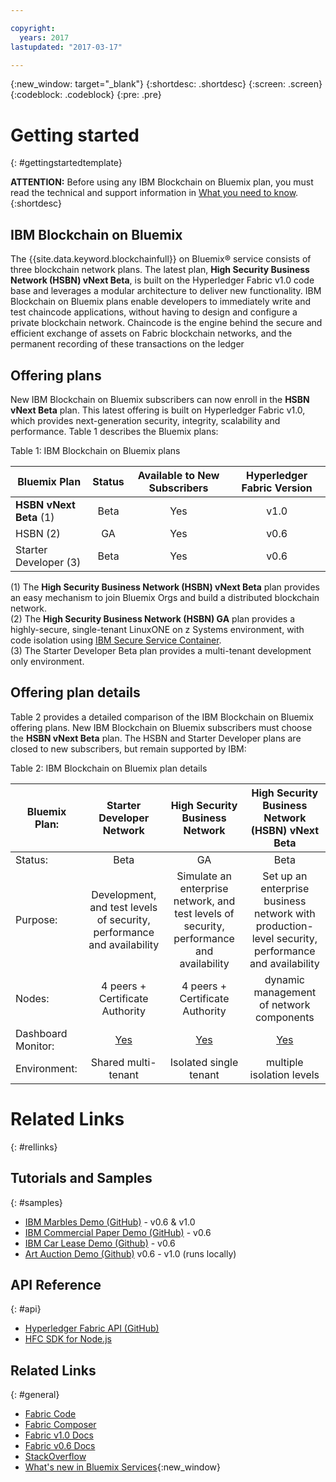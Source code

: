 ```yaml
---

copyright:
  years: 2017
lastupdated: "2017-03-17"

---
```


{:new_window: target="_blank"}
{:shortdesc: .shortdesc}
{:screen: .screen}
{:codeblock: .codeblock}
{:pre: .pre}

# Getting started
{: #gettingstartedtemplate}

**ATTENTION:** Before using any IBM Blockchain on Bluemix plan, you must read the technical and support information in [What you need to know](needtoknow.html).
{:shortdesc}

## IBM Blockchain on Bluemix

The {{site.data.keyword.blockchainfull}} on Bluemix&reg; service consists of three blockchain network plans. The latest plan, **High Security Business Network (HSBN) vNext Beta**, is built on the Hyperledger Fabric v1.0 code base and leverages a modular architecture to deliver new functionality. IBM Blockchain on Bluemix plans enable developers to immediately write and test chaincode applications, without having to design and configure a private blockchain network.  Chaincode is the engine behind the secure and efficient exchange of assets on Fabric blockchain networks, and the permanent recording of these transactions on the ledger

## Offering plans

New IBM Blockchain on Bluemix subscribers can now enroll in the **HSBN vNext Beta** plan. This latest offering is built on Hyperledger Fabric v1.0, which provides next-generation security, integrity, scalability and performance. Table 1 describes the Bluemix plans:

Table 1: IBM Blockchain on Bluemix plans  

| Bluemix Plan      | Status       | Available to New Subscribers  | Hyperledger Fabric Version
| ------------------------- |:--------------------------:|:-----:|:-----:|
| **HSBN vNext Beta** (1)   | Beta     | Yes |  v1.0 |
| HSBN (2) |  GA |  Yes |  v0.6 |
| Starter Developer (3)    | Beta     | Yes | v0.6 |

(1) The **High Security Business Network (HSBN) vNext Beta** plan provides an easy mechanism to join Bluemix Orgs and build a distributed blockchain network.  
(2) The **High Security Business Network (HSBN) GA** plan provides a highly-secure, single-tenant LinuxONE on z Systems environment, with code isolation using [IBM Secure Service Container](etn_ssc.html).  
(3) The Starter Developer Beta plan provides a multi-tenant development only environment.  

## Offering plan details

Table 2 provides a detailed comparison of the IBM Blockchain on Bluemix offering plans. New IBM Blockchain on Bluemix subscribers must choose the **HSBN vNext Beta** plan. The HSBN and Starter Developer plans are closed to new subscribers, but remain supported by IBM:

Table 2: IBM Blockchain on Bluemix plan details  

| Bluemix Plan:      | Starter Developer Network       | High Security Business Network       | High Security Business Network (HSBN) vNext Beta
| ------------------------- |:--------------------------:|:-----:|:-----:|
| Status:    | Beta     | GA | Beta |
| Purpose:  |  Development, and test levels of security, performance and availability |  Simulate an enterprise network, and test levels of security, performance and availability |  Set up an enterprise business network with production-level security, performance and availability |
| Nodes:    | 4 peers + Certificate Authority     | 4 peers + Certificate Authority | dynamic management of network components |
| Dashboard Monitor: | [Yes](ibmblockchainmonitor.html) | [Yes](ibmblockchainmonitor.html) | [Yes](v10_dashboard.html) |
| Environment:     | Shared multi-tenant | Isolated single tenant | multiple isolation levels |

# Related Links
{: #rellinks}
## Tutorials and Samples
{: #samples}
* [IBM Marbles Demo (GitHub)](https://github.com/IBM-Blockchain/marbles) - v0.6 & v1.0
* [IBM Commercial Paper Demo (GitHub)](https://github.com/IBM-Blockchain/cp-web#readme) - v0.6
* [IBM Car Lease Demo (Github)](https://github.com/IBM-Blockchain/car-lease-demo/blob/master/README.md) - v0.6
* [Art Auction Demo (Github)](https://github.com/ITPeople-Blockchain/auction) v0.6 - v1.0 (runs locally)

## API Reference
{: #api}
* [Hyperledger Fabric API (GitHub)](https://github.com/hyperledger/fabric/tree/v0.6/docs/API)
* [HFC SDK for Node.js](https://github.com/hyperledger/fabric/tree/v0.6/sdk/node)

## Related Links
{: #general}
* [Fabric Code](https://github.com/hyperledger/fabric)
* [Fabric Composer](https://fabric-composer.github.io/)
* [Fabric v1.0 Docs](http://hyperledger-fabric.readthedocs.io/en/latest/)
* [Fabric v0.6 Docs](https://github.com/hyperledger/fabric/tree/v0.6/docs)
* [StackOverflow](http://stackoverflow.com/questions/tagged/hyperledger)
* [What's new in Bluemix Services](http://www.ng.bluemix.net/docs/whatsnew/index.html#services_category){:new_window}


<!--
[Bluemix Pricing Sheet](https://console.ng.bluemix.net/pricing/)
[IBM Bluemix Prerequisites](https://developer.ibm.com/bluemix/support/#prereqs) -->

